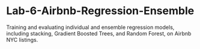 # Lab-6-Airbnb-Regression-Ensemble
Training and evaluating individual and ensemble regression models, including stacking, Gradient Boosted Trees, and Random Forest, on Airbnb NYC listings.
